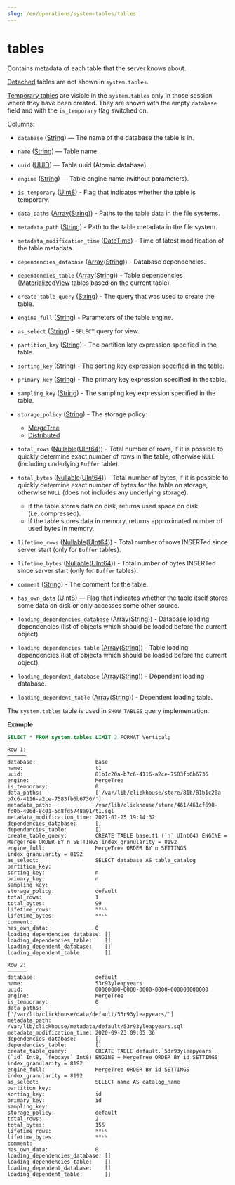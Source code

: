 ```yaml
---
slug: /en/operations/system-tables/tables
---
```

# tables

Contains metadata of each table that the server knows about.

[Detached](../../sql-reference/statements/detach.md) tables are not shown in `system.tables`.

[Temporary tables](../../sql-reference/statements/create/table.md#temporary-tables) are visible in the `system.tables` only in those session where they have been created. They are shown with the empty `database` field and with the `is_temporary` flag switched on.

Columns:

- `database` ([String](../../sql-reference/data-types/string.md)) — The name of the database the table is in.

- `name` ([String](../../sql-reference/data-types/string.md)) — Table name.

- `uuid` ([UUID](../../sql-reference/data-types/uuid.md)) — Table uuid (Atomic database).

- `engine` ([String](../../sql-reference/data-types/string.md)) — Table engine name (without parameters).

- `is_temporary` ([UInt8](../../sql-reference/data-types/int-uint.md)) - Flag that indicates whether the table is temporary.

- `data_paths` ([Array](../../sql-reference/data-types/array.md)([String](../../sql-reference/data-types/string.md))) - Paths to the table data in the file systems.

- `metadata_path` ([String](../../sql-reference/data-types/string.md)) - Path to the table metadata in the file system.

- `metadata_modification_time` ([DateTime](../../sql-reference/data-types/datetime.md)) - Time of latest modification of the table metadata.

- `dependencies_database` ([Array](../../sql-reference/data-types/array.md)([String](../../sql-reference/data-types/string.md))) - Database dependencies.

- `dependencies_table` ([Array](../../sql-reference/data-types/array.md)([String](../../sql-reference/data-types/string.md))) - Table dependencies ([MaterializedView](../../engines/table-engines/special/materializedview.md) tables based on the current table).

- `create_table_query` ([String](../../sql-reference/data-types/string.md)) - The query that was used to create the table.

- `engine_full` ([String](../../sql-reference/data-types/string.md)) - Parameters of the table engine.

- `as_select` ([String](../../sql-reference/data-types/string.md)) - `SELECT` query for view.

- `partition_key` ([String](../../sql-reference/data-types/string.md)) - The partition key expression specified in the table.

- `sorting_key` ([String](../../sql-reference/data-types/string.md)) - The sorting key expression specified in the table.

- `primary_key` ([String](../../sql-reference/data-types/string.md)) - The primary key expression specified in the table.

- `sampling_key` ([String](../../sql-reference/data-types/string.md)) - The sampling key expression specified in the table.

- `storage_policy` ([String](../../sql-reference/data-types/string.md)) - The storage policy:

    - [MergeTree](../../engines/table-engines/mergetree-family/mergetree.md#table_engine-mergetree-multiple-volumes)
    - [Distributed](../../engines/table-engines/special/distributed.md#distributed)

- `total_rows` ([Nullable](../../sql-reference/data-types/nullable.md)([UInt64](../../sql-reference/data-types/int-uint.md))) - Total number of rows, if it is possible to quickly determine exact number of rows in the table, otherwise `NULL` (including underlying `Buffer` table).

- `total_bytes` ([Nullable](../../sql-reference/data-types/nullable.md)([UInt64](../../sql-reference/data-types/int-uint.md))) - Total number of bytes, if it is possible to quickly determine exact number of bytes for the table on storage, otherwise `NULL` (does not includes any underlying storage).

    - If the table stores data on disk, returns used space on disk (i.e. compressed).
    - If the table stores data in memory, returns approximated number of used bytes in memory.

- `lifetime_rows` ([Nullable](../../sql-reference/data-types/nullable.md)([UInt64](../../sql-reference/data-types/int-uint.md))) - Total number of rows INSERTed since server start (only for `Buffer` tables).

- `lifetime_bytes` ([Nullable](../../sql-reference/data-types/nullable.md)([UInt64](../../sql-reference/data-types/int-uint.md))) - Total number of bytes INSERTed since server start (only for `Buffer` tables).

- `comment` ([String](../../sql-reference/data-types/string.md)) - The comment for the table.

- `has_own_data` ([UInt8](../../sql-reference/data-types/int-uint.md)) — Flag that indicates whether the table itself stores some data on disk or only accesses some other source.

- `loading_dependencies_database` ([Array](../../sql-reference/data-types/array.md)([String](../../sql-reference/data-types/string.md))) - Database  loading dependencies (list of objects which should be loaded before the current object).

- `loading_dependencies_table` ([Array](../../sql-reference/data-types/array.md)([String](../../sql-reference/data-types/string.md))) - Table loading dependencies (list of objects which should be loaded before the current object).

- `loading_dependent_database` ([Array](../../sql-reference/data-types/array.md)([String](../../sql-reference/data-types/string.md))) - Dependent loading database.

- `loading_dependent_table` ([Array](../../sql-reference/data-types/array.md)([String](../../sql-reference/data-types/string.md))) - Dependent loading table.

The `system.tables` table is used in `SHOW TABLES` query implementation.

**Example**

```sql
SELECT * FROM system.tables LIMIT 2 FORMAT Vertical;
```

```text
Row 1:
──────
database:                   base
name:                       t1
uuid:                       81b1c20a-b7c6-4116-a2ce-7583fb6b6736
engine:                     MergeTree
is_temporary:               0
data_paths:                 ['/var/lib/clickhouse/store/81b/81b1c20a-b7c6-4116-a2ce-7583fb6b6736/']
metadata_path:              /var/lib/clickhouse/store/461/461cf698-fd0b-406d-8c01-5d8fd5748a91/t1.sql
metadata_modification_time: 2021-01-25 19:14:32
dependencies_database:      []
dependencies_table:         []
create_table_query:         CREATE TABLE base.t1 (`n` UInt64) ENGINE = MergeTree ORDER BY n SETTINGS index_granularity = 8192
engine_full:                MergeTree ORDER BY n SETTINGS index_granularity = 8192
as_select:                  SELECT database AS table_catalog
partition_key:
sorting_key:                n
primary_key:                n
sampling_key:
storage_policy:             default
total_rows:                 1
total_bytes:                99
lifetime_rows:              ᴺᵁᴸᴸ
lifetime_bytes:             ᴺᵁᴸᴸ
comment:
has_own_data:               0
loading_dependencies_database: []
loading_dependencies_table:    []
loading_dependent_database:    []
loading_dependent_table:       []

Row 2:
──────
database:                   default
name:                       53r93yleapyears
uuid:                       00000000-0000-0000-0000-000000000000
engine:                     MergeTree
is_temporary:               0
data_paths:                 ['/var/lib/clickhouse/data/default/53r93yleapyears/']
metadata_path:              /var/lib/clickhouse/metadata/default/53r93yleapyears.sql
metadata_modification_time: 2020-09-23 09:05:36
dependencies_database:      []
dependencies_table:         []
create_table_query:         CREATE TABLE default.`53r93yleapyears` (`id` Int8, `febdays` Int8) ENGINE = MergeTree ORDER BY id SETTINGS index_granularity = 8192
engine_full:                MergeTree ORDER BY id SETTINGS index_granularity = 8192
as_select:                  SELECT name AS catalog_name
partition_key:
sorting_key:                id
primary_key:                id
sampling_key:
storage_policy:             default
total_rows:                 2
total_bytes:                155
lifetime_rows:              ᴺᵁᴸᴸ
lifetime_bytes:             ᴺᵁᴸᴸ
comment:
has_own_data:               0
loading_dependencies_database: []
loading_dependencies_table:    []
loading_dependent_database:    []
loading_dependent_table:       []
```
